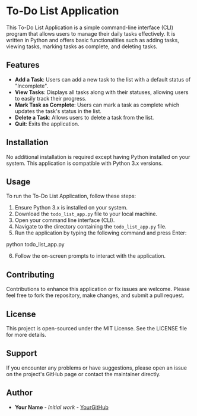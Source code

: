 # To-Do List Application
This To-Do List Application is a simple command-line interface (CLI) program that allows users to manage their daily tasks effectively. It is written in Python and offers basic functionalities such as adding tasks, viewing tasks, marking tasks as complete, and deleting tasks.
## Features
- **Add a Task**: Users can add a new task to the list with a default status of "Incomplete".
- **View Tasks**: Displays all tasks along with their statuses, allowing users to easily track their progress.
- **Mark Task as Complete**: Users can mark a task as complete which updates the task's status in the list.
- **Delete a Task**: Allows users to delete a task from the list.
- **Quit**: Exits the application.
## Installation
No additional installation is required except having Python installed on your system. This application is compatible with Python 3.x versions.
## Usage
To run the To-Do List Application, follow these steps:
1. Ensure Python 3.x is installed on your system.
2. Download the `todo_list_app.py` file to your local machine.
3. Open your command line interface (CLI).
4. Navigate to the directory containing the `todo_list_app.py` file.
5. Run the application by typing the following command and press Enter:

python todo_list_app.py

6. Follow the on-screen prompts to interact with the application.
## Contributing
Contributions to enhance this application or fix issues are welcome. Please feel free to fork the repository, make changes, and submit a pull request.
## License
This project is open-sourced under the MIT License. See the LICENSE file for more details.
## Support
If you encounter any problems or have suggestions, please open an issue on the project's GitHub page or contact the maintainer directly.
## Author
- **Your Name** - *Initial work* - [YourGitHub](https://github.com/YourGitHub)


